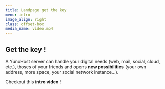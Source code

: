 ```yaml
---
title: Landpage get the key
menu: intro
image_align: right
class: offset-box
media_name: video.mp4
---
```


## Get the **key** !

A YunoHost server can handle your digital needs (web, mail, social, cloud, etc.), thoses of your friends and opens **new possibilities** (your own address, more space, your social network instance...).

Checkout this **intro video** !

